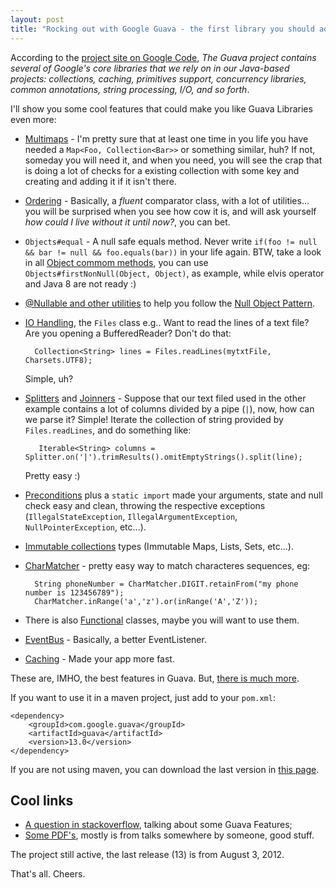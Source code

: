 ```yaml
---
layout: post
title: "Rocking out with Google Guava - the first library you should add to your new projects"
---
```


According to the [project site on Google Code](http://code.google.com/p/guava-libraries/), *The Guava project contains several of Google's core libraries that we rely on in our Java-based projects: collections, caching, primitives support, concurrency libraries, common annotations, string processing, I/O, and so forth*.

I'll show you some cool features that could make you like Guava Libraries even more:

* [Multimaps](http://guava-libraries.googlecode.com/svn/tags/release09/javadoc/com/google/common/collect/Multimap.html) - I'm pretty sure that at least one time in you life you have needed a `Map<Foo, Collection<Bar>>` or something similar, huh? If not, someday you will need it, and when you need, you will see the crap that is doing a lot of checks for a existing collection with some key and creating and adding it if it isn't there.
* [Ordering](http://code.google.com/p/guava-libraries/wiki/OrderingExplained) - Basically, a *fluent* comparator class, with a lot of utilities... you will be surprised when you see how cow it is, and will ask yourself *how could I live without it until now?*, you can bet.
* `Objects#equal` - A null safe equals method. Never write `if(foo != null && bar != null && foo.equals(bar))` in your life again. BTW, take a look in all [Object commom methods](https://code.google.com/p/guava-libraries/wiki/CommonObjectUtilitiesExplained), you can use `Objects#firstNonNull(Object, Object)`, as example, while elvis operator and Java 8 are not ready :)
* [@Nullable and other utilities](https://code.google.com/p/guava-libraries/wiki/UsingAndAvoidingNullExplained) to help you follow the [Null Object Pattern](http://en.wikipedia.org/wiki/Null_Object_pattern#Java).
* [IO Handling](https://code.google.com/p/guava-libraries/wiki/IOExplained), the `Files` class e.g..
	Want to read the lines of a text file? Are you opening a BufferedReader? Don't do that:

		Collection<String> lines = Files.readLines(mytxtFile, Charsets.UTF8);

	Simple, uh?

* [Splitters](https://code.google.com/p/guava-libraries/wiki/StringsExplained#Splitter) and [Joinners](https://code.google.com/p/guava-libraries/wiki/StringsExplained#Joiner) - Suppose that our text filed used in the other example contains a lot of columns divided by a pipe (`|`), now, how can we parse it? Simple! Iterate the collection of string provided by `Files.readLines`, and do something like:

		 Iterable<String> columns = Splitter.on('|').trimResults().omitEmptyStrings().split(line);

	 Pretty easy :)

* [Preconditions](https://code.google.com/p/guava-libraries/wiki/PreconditionsExplained) plus a `static import` made your arguments, state and null check easy and clean, throwing the respective exceptions (`IllegalStateException`, `IllegalArgumentException`, `NullPointerException`, etc...).
* [Immutable collections](https://code.google.com/p/guava-libraries/wiki/ImmutableCollectionsExplained) types (Immutable Maps, Lists, Sets, etc...).
* [CharMatcher](https://code.google.com/p/guava-libraries/wiki/StringsExplained#CharMatcher) - pretty easy way to match characteres sequences, eg:

		String phoneNumber = CharMatcher.DIGIT.retainFrom("my phone number is 123456789");
		CharMatcher.inRange('a','z').or(inRange('A','Z'));

* There is also [Functional](https://code.google.com/p/guava-libraries/wiki/FunctionalExplained) classes, maybe you will want to use them.
* [EventBus](https://code.google.com/p/guava-libraries/wiki/EventBusExplained) - Basically, a better EventListener.
* [Caching](https://code.google.com/p/guava-libraries/wiki/CachesExplained) - Made your app more fast.

These are, IMHO, the best features in Guava. But, [there is much more](https://code.google.com/p/guava-libraries/wiki).

If you want to use it in a maven project, just add to your `pom.xml`:

	<dependency>
		<groupId>com.google.guava</groupId>
		<artifactId>guava</artifactId>
		<version>13.0</version>
	</dependency>

If you are not using maven, you can download the last version in [this page](https://code.google.com/p/guava-libraries/).


## Cool links

* [A question in stackoverflow](http://stackoverflow.com/questions/3759440/the-guava-library-for-java-what-are-its-most-useful-and-or-hidden-features#_=_), talking about some Guava Features;
* [Some PDF's](https://code.google.com/p/guava-libraries/downloads/list), mostly is from talks somewhere by someone, good stuff.

The project still active, the last release (13) is from August 3, 2012.

That's all. Cheers.
